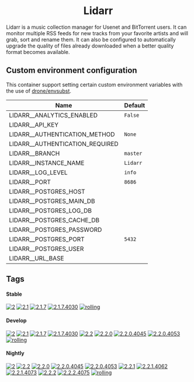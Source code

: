 <!---
NOTE: AUTO-GENERATED FILE
to edit this file, instead edit its template at: ./github/scripts/templates/container/README.md.j2
-->
<div align="center">

# Lidarr

</div>

Lidarr is a music collection manager for Usenet and BitTorrent users. It can monitor multiple RSS feeds for new tracks from your favorite artists and will grab, sort and rename them. It can also be configured to automatically upgrade the quality of files already downloaded when a better quality format becomes available.

## Custom environment configuration

This container support setting certain custom environment variables with the use of [drone/envsubst](https://github.com/drone/envsubst).

| Name                            | Default  |
|---------------------------------|----------|
| LIDARR__ANALYTICS_ENABLED       | `False`  |
| LIDARR__API_KEY                 |          |
| LIDARR__AUTHENTICATION_METHOD   | `None`   |
| LIDARR__AUTHENTICATION_REQUIRED |          |
| LIDARR__BRANCH                  | `master` |
| LIDARR__INSTANCE_NAME           | `Lidarr` |
| LIDARR__LOG_LEVEL               | `info`   |
| LIDARR__PORT                    | `8686`   |
| LIDARR__POSTGRES_HOST           |          |
| LIDARR__POSTGRES_MAIN_DB        |          |
| LIDARR__POSTGRES_LOG_DB         |          |
| LIDARR__POSTGRES_CACHE_DB       |          |
| LIDARR__POSTGRES_PASSWORD       |          |
| LIDARR__POSTGRES_PORT           | `5432`   |
| LIDARR__POSTGRES_USER           |          |
| LIDARR__URL_BASE                |          |

## Tags

#### Stable



[![2](https://img.shields.io/badge/2-blue?style=flat-square)](https://github.com/kflix-tv/containers/pkgs/container/lidarr/186050040?tag=2)
 [![2.1](https://img.shields.io/badge/2.1-blue?style=flat-square)](https://github.com/kflix-tv/containers/pkgs/container/lidarr/186050040?tag=2.1)
 [![2.1.7](https://img.shields.io/badge/2.1.7-blue?style=flat-square)](https://github.com/kflix-tv/containers/pkgs/container/lidarr/186050040?tag=2.1.7)
 [![2.1.7.4030](https://img.shields.io/badge/2.1.7.4030-blue?style=flat-square)](https://github.com/kflix-tv/containers/pkgs/container/lidarr/186050040?tag=2.1.7.4030)
 [![rolling](https://img.shields.io/badge/rolling-green?style=flat-square)](https://github.com/kflix-tv/containers/pkgs/container/lidarr/186050040?tag=rolling)

#### Develop



 [![2](https://img.shields.io/badge/2-blue?style=flat-square)](https://github.com/kflix-tv/containers/pkgs/container/lidarr-develop/186050007?tag=2)
 [![2.1](https://img.shields.io/badge/2.1-blue?style=flat-square)](https://github.com/kflix-tv/containers/pkgs/container/lidarr-develop/180440111?tag=2.1)
 [![2.1.7](https://img.shields.io/badge/2.1.7-blue?style=flat-square)](https://github.com/kflix-tv/containers/pkgs/container/lidarr-develop/180440111?tag=2.1.7)
 [![2.1.7.4030](https://img.shields.io/badge/2.1.7.4030-blue?style=flat-square)](https://github.com/kflix-tv/containers/pkgs/container/lidarr-develop/180440111?tag=2.1.7.4030)
 [![2.2](https://img.shields.io/badge/2.2-blue?style=flat-square)](https://github.com/kflix-tv/containers/pkgs/container/lidarr-develop/186050007?tag=2.2)
 [![2.2.0](https://img.shields.io/badge/2.2.0-blue?style=flat-square)](https://github.com/kflix-tv/containers/pkgs/container/lidarr-develop/186050007?tag=2.2.0)
 [![2.2.0.4045](https://img.shields.io/badge/2.2.0.4045-blue?style=flat-square)](https://github.com/kflix-tv/containers/pkgs/container/lidarr-develop/185973217?tag=2.2.0.4045)
 [![2.2.0.4053](https://img.shields.io/badge/2.2.0.4053-blue?style=flat-square)](https://github.com/kflix-tv/containers/pkgs/container/lidarr-develop/186050007?tag=2.2.0.4053)
 [![rolling](https://img.shields.io/badge/rolling-green?style=flat-square)](https://github.com/kflix-tv/containers/pkgs/container/lidarr-develop/186050007?tag=rolling)

#### Nightly



 [![2](https://img.shields.io/badge/2-blue?style=flat-square)](https://github.com/kflix-tv/containers/pkgs/container/lidarr-nightly/186095522?tag=2)
 [![2.2](https://img.shields.io/badge/2.2-blue?style=flat-square)](https://github.com/kflix-tv/containers/pkgs/container/lidarr-nightly/186095522?tag=2.2)
 [![2.2.0](https://img.shields.io/badge/2.2.0-blue?style=flat-square)](https://github.com/kflix-tv/containers/pkgs/container/lidarr-nightly/183231222?tag=2.2.0)
 [![2.2.0.4045](https://img.shields.io/badge/2.2.0.4045-blue?style=flat-square)](https://github.com/kflix-tv/containers/pkgs/container/lidarr-nightly/180440117?tag=2.2.0.4045)
 [![2.2.0.4053](https://img.shields.io/badge/2.2.0.4053-blue?style=flat-square)](https://github.com/kflix-tv/containers/pkgs/container/lidarr-nightly/183231222?tag=2.2.0.4053)
 [![2.2.1](https://img.shields.io/badge/2.2.1-blue?style=flat-square)](https://github.com/kflix-tv/containers/pkgs/container/lidarr-nightly/186050033?tag=2.2.1)
 [![2.2.1.4062](https://img.shields.io/badge/2.2.1.4062-blue?style=flat-square)](https://github.com/kflix-tv/containers/pkgs/container/lidarr-nightly/185973218?tag=2.2.1.4062)
 [![2.2.1.4073](https://img.shields.io/badge/2.2.1.4073-blue?style=flat-square)](https://github.com/kflix-tv/containers/pkgs/container/lidarr-nightly/186050033?tag=2.2.1.4073)
 [![2.2.2](https://img.shields.io/badge/2.2.2-blue?style=flat-square)](https://github.com/kflix-tv/containers/pkgs/container/lidarr-nightly/186095522?tag=2.2.2)
 [![2.2.2.4075](https://img.shields.io/badge/2.2.2.4075-blue?style=flat-square)](https://github.com/kflix-tv/containers/pkgs/container/lidarr-nightly/186095522?tag=2.2.2.4075)
 [![rolling](https://img.shields.io/badge/rolling-green?style=flat-square)](https://github.com/kflix-tv/containers/pkgs/container/lidarr-nightly/186095522?tag=rolling)
